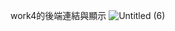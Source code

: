 work4的後端連結與顯示
![Untitled (6)](https://github.com/chuyenjing/work4_back_end/assets/95420096/613ce2ef-97ce-46db-b7d6-99a862f086ac)
